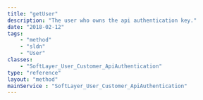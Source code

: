 ```yaml
---
title: "getUser"
description: "The user who owns the api authentication key."
date: "2018-02-12"
tags:
    - "method"
    - "sldn"
    - "User"
classes:
    - "SoftLayer_User_Customer_ApiAuthentication"
type: "reference"
layout: "method"
mainService : "SoftLayer_User_Customer_ApiAuthentication"
---
```

